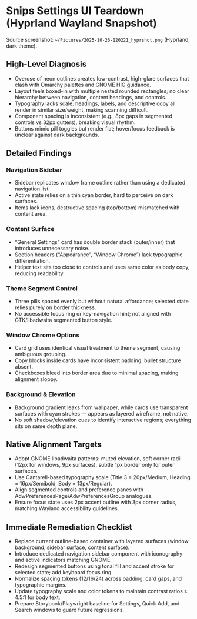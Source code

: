 # Snips Settings UI Teardown (Hyprland Wayland Snapshot)

Source screenshot: `~/Pictures/2025-10-26-120221_hyprshot.png` (Hyprland, dark theme).

## High-Level Diagnosis

- Overuse of neon outlines creates low-contrast, high-glare surfaces that clash with Omarchy palettes and GNOME HIG guidance.
- Layout feels boxed-in with multiple nested rounded rectangles; no clear hierarchy between navigation, content headings, and controls.
- Typography lacks scale: headings, labels, and descriptive copy all render in similar size/weight, making scanning difficult.
- Component spacing is inconsistent (e.g., 8px gaps in segmented controls vs 32px gutters), breaking visual rhythm.
- Buttons mimic pill toggles but render flat; hover/focus feedback is unclear against dark backgrounds.

## Detailed Findings

### Navigation Sidebar

- Sidebar replicates window frame outline rather than using a dedicated navigation list.
- Active state relies on a thin cyan border, hard to perceive on dark surfaces.
- Items lack icons, destructive spacing (top/bottom) mismatched with content area.

### Content Surface

- “General Settings” card has double border stack (outer/inner) that introduces unnecessary noise.
- Section headers (“Appearance”, “Window Chrome”) lack typographic differentiation.
- Helper text sits too close to controls and uses same color as body copy, reducing readability.

### Theme Segment Control

- Three pills spaced evenly but without natural affordance; selected state relies purely on border thickness.
- No accessible focus ring or key-navigation hint; not aligned with GTK/libadwaita segmented button style.

### Window Chrome Options

- Card grid uses identical visual treatment to theme segment, causing ambiguous grouping.
- Copy blocks inside cards have inconsistent padding; bullet structure absent.
- Checkboxes bleed into border area due to minimal spacing, making alignment sloppy.

### Background & Elevation

- Background gradient leaks from wallpaper, while cards use transparent surfaces with cyan strokes — appears as layered wireframe, not native.
- No soft shadow/elevation cues to identify interactive regions; everything sits on same depth plane.

## Native Alignment Targets

- Adopt GNOME libadwaita patterns: muted elevation, soft corner radii (12px for windows, 9px surfaces), subtle 1px border only for outer surfaces.
- Use Cantarell-based typography scale (Title 3 = 20px/Medium, Heading = 16px/Semibold, Body = 13px/Regular).
- Align segmented controls and preference panes with AdwPreferencesPage/AdwPreferencesGroup analogues.
- Ensure focus state uses 2px accent outline with 3px corner radius, matching Wayland accessibility guidelines.

## Immediate Remediation Checklist

- Replace current outline-based container with layered surfaces (window background, sidebar surface, content surface).
- Introduce dedicated navigation sidebar component with iconography and active indicators matching GNOME.
- Redesign segmented buttons using tonal fill and accent stroke for selected state; add keyboard focus ring.
- Normalize spacing tokens (12/16/24) across padding, card gaps, and typographic margins.
- Update typography scale and color tokens to maintain contrast ratios ≥ 4.5:1 for body text.
- Prepare Storybook/Playwright baseline for Settings, Quick Add, and Search windows to guard future regressions.
